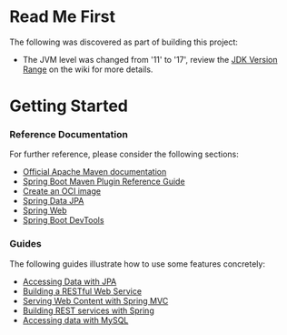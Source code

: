 # Read Me First
The following was discovered as part of building this project:

* The JVM level was changed from '11' to '17', review the [JDK Version Range](https://github.com/spring-projects/spring-framework/wiki/Spring-Framework-Versions#jdk-version-range) on the wiki for more details.

# Getting Started

### Reference Documentation
For further reference, please consider the following sections:

* [Official Apache Maven documentation](https://maven.apache.org/guides/index.html)
* [Spring Boot Maven Plugin Reference Guide](https://docs.spring.io/spring-boot/docs/3.1.2-SNAPSHOT/maven-plugin/reference/html/)
* [Create an OCI image](https://docs.spring.io/spring-boot/docs/3.1.2-SNAPSHOT/maven-plugin/reference/html/#build-image)
* [Spring Data JPA](https://docs.spring.io/spring-boot/docs/3.1.2-SNAPSHOT/reference/htmlsingle/#data.sql.jpa-and-spring-data)
* [Spring Web](https://docs.spring.io/spring-boot/docs/3.1.2-SNAPSHOT/reference/htmlsingle/#web)
* [Spring Boot DevTools](https://docs.spring.io/spring-boot/docs/3.1.2-SNAPSHOT/reference/htmlsingle/#using.devtools)

### Guides
The following guides illustrate how to use some features concretely:

* [Accessing Data with JPA](https://spring.io/guides/gs/accessing-data-jpa/)
* [Building a RESTful Web Service](https://spring.io/guides/gs/rest-service/)
* [Serving Web Content with Spring MVC](https://spring.io/guides/gs/serving-web-content/)
* [Building REST services with Spring](https://spring.io/guides/tutorials/rest/)
* [Accessing data with MySQL](https://spring.io/guides/gs/accessing-data-mysql/)

